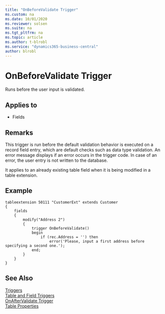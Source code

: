 ```yaml
---
title: "OnBeforeValidate Trigger"
ms.custom: na
ms.date: 10/01/2020
ms.reviewer: solsen
ms.suite: na
ms.tgt_pltfrm: na
ms.topic: article
ms.author: t-blrobl
ms.service: "dynamics365-business-central"
author: blrobl
---
```


# OnBeforeValidate Trigger
Runs before the user input is validated. 

## Applies to  
- Fields  
  
## Remarks  
This trigger is run before the default validation behavior is executed on a record field entry, which are default checks such as data type validation. An error message displays if an error occurs in the trigger code. In case of an error, the user entry is not written to the database.  

It applies to an already existing table field when it is being modified in a table extension. 

## Example

```
tableextension 50111 "CustomerExt" extends Customer
{
    fields
    {
        modify("Address 2")
        {
            trigger OnBeforeValidate()
            begin
                if (rec.Address = '') then
                    error('Please, input a first address before specifying a second one.');
            end;
        }
    }
}

```

## See Also  
 [Triggers](devenv-triggers.md)  
 [Table and Field Triggers](devenv-table-and-field-triggers.md)  
 [OnAfterValidate Trigger](devenv-onaftervalidate-fields-trigger.md)  
 [Table Properties](../properties/devenv-table-properties.md)    
